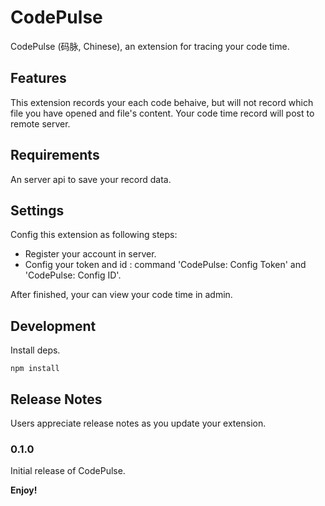 # CodePulse

CodePulse (码脉, Chinese), an extension for tracing your code time.

## Features

This extension records your each code behaive, but will not record which file you have opened and file's content. Your code time record will post to remote server.   

## Requirements

An server api to save your record data.

## Settings

Config this extension as following steps:  

* Register your account in server.   
* Config your token and id : command 'CodePulse: Config Token' and 'CodePulse: Config ID'.    

After finished, your can view your code time in admin.  

## Development
Install deps.
```
npm install
```

## Release Notes

Users appreciate release notes as you update your extension.

### 0.1.0

Initial release of CodePulse.

**Enjoy!**
